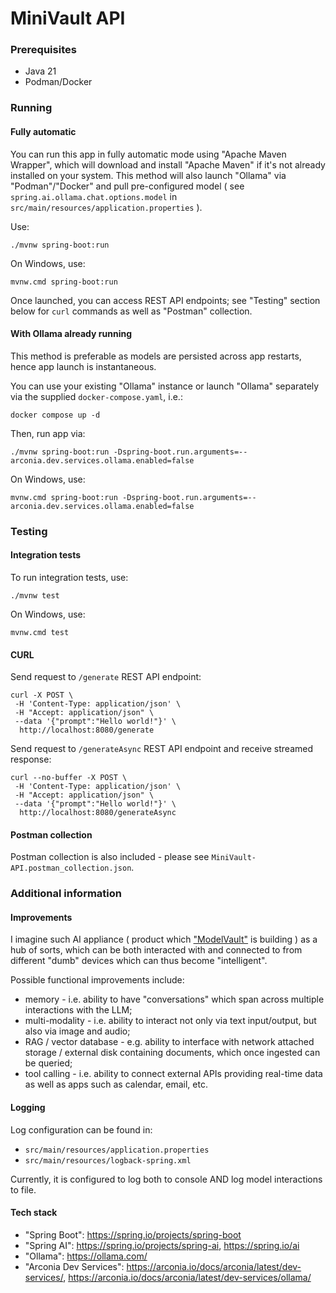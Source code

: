 # MiniVault API

### Prerequisites  
- Java 21  
- Podman/Docker

### Running

#### Fully automatic
You can run this app in fully automatic mode using "Apache Maven Wrapper", which will download and install "Apache Maven" if it's not already installed on your system. This method will also launch "Ollama" via "Podman"/"Docker" and pull pre-configured model ( see `spring.ai.ollama.chat.options.model` in `src/main/resources/application.properties` ).

Use: 
```
./mvnw spring-boot:run
```

On Windows, use:
```
mvnw.cmd spring-boot:run
```

Once launched, you can access REST API endpoints; see "Testing" section below for `curl` commands as well as "Postman" collection.

#### With Ollama already running
This method is preferable as models are persisted across app restarts, hence app launch is instantaneous.

You can use your existing "Ollama" instance or launch "Ollama" separately via the supplied `docker-compose.yaml`, i.e.: 
```
docker compose up -d 
```

Then, run app via:
```
./mvnw spring-boot:run -Dspring-boot.run.arguments=--arconia.dev.services.ollama.enabled=false
```

On Windows, use:
```
mvnw.cmd spring-boot:run -Dspring-boot.run.arguments=--arconia.dev.services.ollama.enabled=false
```

### Testing

#### Integration tests
To run integration tests, use:
```
./mvnw test
```

On Windows, use:
```
mvnw.cmd test
```

#### CURL
Send request to `/generate` REST API endpoint:
```
curl -X POST \
 -H 'Content-Type: application/json' \
 -H "Accept: application/json" \
 --data '{"prompt":"Hello world!"}' \
  http://localhost:8080/generate
```

Send request to `/generateAsync` REST API endpoint and receive streamed response:
```
curl --no-buffer -X POST \
 -H 'Content-Type: application/json' \
 -H "Accept: application/json" \
 --data '{"prompt":"Hello world!"}' \
  http://localhost:8080/generateAsync
```

#### Postman collection
Postman collection is also included - please see `MiniVault-API.postman_collection.json`.


### Additional information

#### Improvements
I imagine such AI appliance ( product which ["ModelVault"](https://www.modelvault.com/) is building ) as a hub of sorts, which can be both interacted with and connected to from different "dumb" devices which can thus become "intelligent".

Possible functional improvements include:
 - memory - i.e. ability to have "conversations" which span across multiple interactions with the LLM;
 - multi-modality - i.e. ability to interact not only via text input/output, but also via image and audio;
 - RAG / vector database - e.g. ability to interface with network attached storage / external disk containing documents, which once ingested can be queried;
 - tool calling - i.e. ability to connect external APIs providing real-time data as well as apps such as calendar, email, etc.

#### Logging
Log configuration can be found in: 
 - `src/main/resources/application.properties`
 - `src/main/resources/logback-spring.xml`

Currently, it is configured to log both to console AND log model interactions to file.


#### Tech stack
- "Spring Boot": https://spring.io/projects/spring-boot
- "Spring AI": https://spring.io/projects/spring-ai, https://spring.io/ai
- "Ollama": https://ollama.com/
- "Arconia Dev Services": https://arconia.io/docs/arconia/latest/dev-services/, https://arconia.io/docs/arconia/latest/dev-services/ollama/
